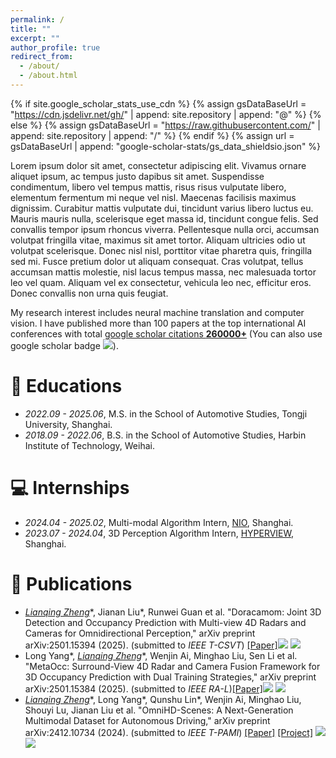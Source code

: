 ```yaml
---
permalink: /
title: ""
excerpt: ""
author_profile: true
redirect_from: 
  - /about/
  - /about.html
---
```


{% if site.google_scholar_stats_use_cdn %}
{% assign gsDataBaseUrl = "https://cdn.jsdelivr.net/gh/" | append: site.repository | append: "@" %}
{% else %}
{% assign gsDataBaseUrl = "https://raw.githubusercontent.com/" | append: site.repository | append: "/" %}
{% endif %}
{% assign url = gsDataBaseUrl | append: "google-scholar-stats/gs_data_shieldsio.json" %}

<span class='anchor' id='about-me'></span>

Lorem ipsum dolor sit amet, consectetur adipiscing elit. Vivamus ornare aliquet ipsum, ac tempus justo dapibus sit amet. Suspendisse condimentum, libero vel tempus mattis, risus risus vulputate libero, elementum fermentum mi neque vel nisl. Maecenas facilisis maximus dignissim. Curabitur mattis vulputate dui, tincidunt varius libero luctus eu. Mauris mauris nulla, scelerisque eget massa id, tincidunt congue felis. Sed convallis tempor ipsum rhoncus viverra. Pellentesque nulla orci, accumsan volutpat fringilla vitae, maximus sit amet tortor. Aliquam ultricies odio ut volutpat scelerisque. Donec nisl nisl, porttitor vitae pharetra quis, fringilla sed mi. Fusce pretium dolor ut aliquam consequat. Cras volutpat, tellus accumsan mattis molestie, nisl lacus tempus massa, nec malesuada tortor leo vel quam. Aliquam vel ex consectetur, vehicula leo nec, efficitur eros. Donec convallis non urna quis feugiat.

My research interest includes neural machine translation and computer vision. I have published more than 100 papers at the top international AI conferences with total <a href='https://scholar.google.com/citations?user=DhtAFkwAAAAJ'>google scholar citations <strong><span id='total_cit'>260000+</span></strong></a> (You can also use google scholar badge <a href='https://scholar.google.com/citations?user=DhtAFkwAAAAJ'><img src="https://img.shields.io/endpoint?url={{ url | url_encode }}&logo=Google%20Scholar&labelColor=f6f6f6&color=9cf&style=flat&label=citations"></a>).

<!--
# 🔥 News
- *2022.02*: &nbsp;🎉🎉 Lorem ipsum dolor sit amet, consectetur adipiscing elit. Vivamus ornare aliquet ipsum, ac tempus justo dapibus sit amet. 
- *2022.02*: &nbsp;🎉🎉 Lorem ipsum dolor sit amet, consectetur adipiscing elit. Vivamus ornare aliquet ipsum, ac tempus justo dapibus sit amet. 
-->

# 📖 Educations
- *2022.09 - 2025.06*, M.S. in the School of Automotive Studies, Tongji University, Shanghai. 
- *2018.09 - 2022.06*, B.S. in the School of Automotive Studies, Harbin Institute of Technology, Weihai.

# 💻 Internships
- *2024.04 - 2025.02*,  Multi-modal Algorithm Intern, <a href='https://www.nio.cn/'>NIO</a>, Shanghai.
- *2023.07 - 2024.04*,  3D Perception Algorithm Intern, <a href='https://www.hongjingdrive.com/'>HYPERVIEW</a>, Shanghai.

<!--
# 💬 Invited Talks
- *2021.06*, Lorem ipsum dolor sit amet, consectetur adipiscing elit. Vivamus ornare aliquet ipsum, ac tempus justo dapibus sit amet. 
- *2021.03*, Lorem ipsum dolor sit amet, consectetur adipiscing elit. Vivamus ornare aliquet ipsum, ac tempus justo dapibus sit amet.  \| [\[video\]](https://github.com/)
-->

<!--
# 🎖 Honors and Awards
- *2021.10* Lorem ipsum dolor sit amet, consectetur adipiscing elit. Vivamus ornare aliquet ipsum, ac tempus justo dapibus sit amet. 
- *2021.09* Lorem ipsum dolor sit amet, consectetur adipiscing elit. Vivamus ornare aliquet ipsum, ac tempus justo dapibus sit amet.
-->

# 📝 Publications 
- **<u>Lianqing Zheng*</u>**, Jianan Liu\*, Runwei Guan et al. "Doracamom: Joint 3D Detection and Occupancy Prediction with Multi-view 4D Radars and Cameras for Omnidirectional Perception," arXiv preprint arXiv:2501.15394 (2025). (submitted to *IEEE T-CSVT*) [[Paper]](https://arxiv.org/abs/2501.15394)[![](https://img.shields.io/github/stars/TJRadarLab/Doracamom?style=social&label=Code+Stars)](https://github.com/TJRadarLab/Doracamom) <a href='https://scholar.google.cz/citations?user=gZfyMFwAAAAJ'><img src="https://img.shields.io/badge/dynamic/json?url=https://raw.githubusercontent.com/zhenglianqing/zhenglianqing.github.io/google-scholar-stats/gs_data.json&query=$.publications.gZfyMFwAAAAJ:LkGwnXOMwfcC.num_citations&logo=Google%20Scholar&label=citations&color=9cf&labelColor=f6f6f6&style=flat"></a>
- Long Yang\*, **<u>Lianqing Zheng*</u>**, Wenjin Ai, Minghao Liu, Sen Li et al. "MetaOcc: Surround-View 4D Radar and Camera Fusion Framework for 3D Occupancy Prediction with Dual Training Strategies," arXiv preprint arXiv:2501.15384 (2025). (submitted to *IEEE RA-L*)[[Paper]](https://arxiv.org/abs/2501.15384)[![](https://img.shields.io/github/stars/LucasYang567/MetaOcc?style=social&label=Code+Stars)](https://github.com/LucasYang567/MetaOcc) <a href='https://scholar.google.cz/citations?user=gZfyMFwAAAAJ'><img src="https://img.shields.io/badge/dynamic/json?url=https://raw.githubusercontent.com/zhenglianqing/zhenglianqing.github.io/google-scholar-stats/gs_data.json&query=$.publications.gZfyMFwAAAAJ:roLk4NBRz8UC.num_citations&logo=Google%20Scholar&label=citations&color=9cf&labelColor=f6f6f6&style=flat"></a>
- **<u>Lianqing Zheng*</u>**, Long Yang\*, Qunshu Lin\*, Wenjin Ai, Minghao Liu, Shouyi Lu, Jianan Liu et al. "OmniHD-Scenes: A Next-Generation Multimodal
Dataset for Autonomous Driving," arXiv preprint arXiv:2412.10734 (2024). (submitted to *IEEE T-PAMI*)  [[Paper]](https://arxiv.org/abs/2412.10734) [[Project]](https://www.2077ai.com/OmniHD-Scenes/) [![](https://img.shields.io/github/stars/TJRadarLab/OmniHD-Scenes?style=social&label=Code+Stars)](https://github.com/TJRadarLab/OmniHD-Scenes) <a href='https://scholar.google.cz/citations?user=gZfyMFwAAAAJ'><img src="https://img.shields.io/badge/dynamic/json?url=https://raw.githubusercontent.com/zhenglianqing/zhenglianqing.github.io/google-scholar-stats/gs_data.json&query=$.publications.gZfyMFwAAAAJ:_FxGoFyzp5QC.num_citations&logo=Google%20Scholar&label=citations&color=9cf&labelColor=f6f6f6&style=flat"></a>


